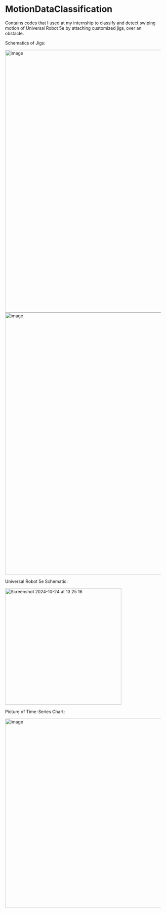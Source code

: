 # MotionDataClassification
Contains codes that I used at my internship to classify and detect swiping motion of Universal Robot 5e by attaching customized jigs, over an obstacle.

Schematics of Jigs:

<img width="849" alt="image" src="https://github.com/user-attachments/assets/6e087677-f727-4c08-a85a-ecca7266fd81">
<img width="847" alt="image" src="https://github.com/user-attachments/assets/a356609a-0810-4382-9952-a3783218500d">


Universal Robot 5e Schematic:

<img width="376" alt="Screenshot 2024-10-24 at 13 25 16" src="https://github.com/user-attachments/assets/f68fc34e-a00c-4987-9d99-8d84114e0677">

Picture of Time-Series Chart:

<img width="612" alt="image" src="https://github.com/user-attachments/assets/d97de5b2-edbc-427d-b11e-85fbc17fc4fe">

